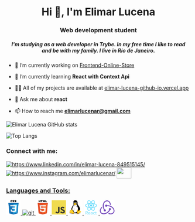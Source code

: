 <h1 align="center">Hi 👋, I'm Elimar Lucena</h1>
<h3 align="center">Web development student</h3>
<h5 align="center">I'm studying as a web developer in Trybe. In my free time I like to read and be with my 
family. I live in Rio de Janeiro.</h5>

- 🔭 I’m currently working on [Frontend-Online-Store](https://github.com/ElimarLucena/Frontend-Online-Store)

- 🌱 I’m currently learning **React with Context Api**

- 👨‍💻 All of my projects are available at [elimar-lucena-github-io.vercel.app](https://github.com/ElimarLucena/ElimarLucena.github.io)

- 💬 Ask me about **react**

- 📫 How to reach me **elimarlucenar@gmail.com**

![Elimar Lucena GitHub stats](https://github-readme-stats.vercel.app/api?username=ElimarLucena&show_icons=true&theme=highcontrast)

![Top Langs](https://github-readme-stats.vercel.app/api/top-langs/?username=ElimarLucena&layout=compact)

<h3 align="left">Connect with me:</h3>
<p align="left">
<a href="https://www.linkedin.com/in/elimar-lucena-849515145/" target="blank"><img align="center" src="https://raw.githubusercontent.com/rahuldkjain/github-profile-readme-generator/master/src/images/icons/Social/linked-in-alt.svg" alt="https://www.linkedin.com/in/elimar-lucena-849515145/" height="30" width="40" /></a>
<a href="https://www.instagram.com/elimarlucenar/" target="blank"><img align="center" src="https://raw.githubusercontent.com/rahuldkjain/github-profile-readme-generator/master/src/images/icons/Social/instagram.svg" alt="https://www.instagram.com/elimarlucenar/" height="30" width="40" /></a>
<a href="https://github.com/ElimarLucena" target="blank"><img align="center" src="https://cdn.jsdelivr.net/npm/simple-icons@3.0.1/icons/github.svg"
height="30" width="40"                                                              
/a>                                                              
</p>

<h3 align="left">Languages and Tools:</h3>
<p align="left"> <a href="https://www.w3schools.com/css/" target="_blank" rel="noreferrer"> <img src="https://raw.githubusercontent.com/devicons/devicon/master/icons/css3/css3-original-wordmark.svg" alt="css3" width="40" height="40"/> </a> <a href="https://git-scm.com/" target="_blank" rel="noreferrer"> <img src="https://www.vectorlogo.zone/logos/git-scm/git-scm-icon.svg" alt="git" width="40" height="40"/> </a> <a href="https://www.w3.org/html/" target="_blank" rel="noreferrer"> <img src="https://raw.githubusercontent.com/devicons/devicon/master/icons/html5/html5-original-wordmark.svg" alt="html5" width="40" height="40"/> </a> <a href="https://developer.mozilla.org/en-US/docs/Web/JavaScript" target="_blank" rel="noreferrer"> <img src="https://raw.githubusercontent.com/devicons/devicon/master/icons/javascript/javascript-original.svg" alt="javascript" width="40" height="40"/> </a> <a href="https://www.linux.org/" target="_blank" rel="noreferrer"> <img src="https://raw.githubusercontent.com/devicons/devicon/master/icons/linux/linux-original.svg" alt="linux" width="40" height="40"/> </a> <a href="https://reactjs.org/" target="_blank" rel="noreferrer"> <img src="https://raw.githubusercontent.com/devicons/devicon/master/icons/react/react-original-wordmark.svg" alt="react" width="40" height="40"/> </a> <a href="https://redux.js.org" target="_blank" rel="noreferrer"> <img src="https://raw.githubusercontent.com/devicons/devicon/master/icons/redux/redux-original.svg" alt="redux" width="40" height="40"/> </a> </p>
